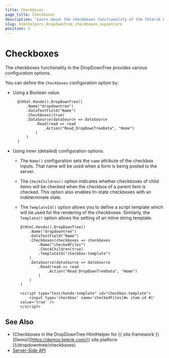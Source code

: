 ```yaml
---
title: Checkboxes
page_title: Checkboxes
description: "Learn about the checkboxes functionality of the Telerik UI DropDownTree HtmlHelper for {{ site.framework }}."
slug: htmlhelpers_dropdowntree_checkboxes_aspnetcore
position: 2
---
```


# Checkboxes

The checkboxes functionality in the DropDownTree provides various configuration options.

You can define the `Checkboxes` configuration option by:

* Using a Boolean value.

        @(Html.Kendo().DropDownTree()
            .Name("dropdowntree")
            .DataTextField("Name")
            .Checkboxes(true)
            .DataSource(dataSource => dataSource
                .Read(read => read
                    .Action("Read_DropDownTreeData", "Home")
                )
            )
        )

* Using inner (detailed) configuration options.
  * The `Name()` configuration sets the `name` attribute of the checkbox inputs. That name will be used when a form is being posted to the server.
  * The `CheckChildren()` option indicates whether checkboxes of child items will be checked when the checkbox of a parent item is checked. This option also enables tri-state checkboxes with an indeterminate state.
  * The `TemplateId()` option allows you to define a script template which will be used for the rendering of the checkboxes. Similarly, the `Template()` option allows the setting of an inline string template.

        @(Html.Kendo().DropDownTree()
            .Name("dropdowntree")
            .DataTextField("Name")
            .Checkboxes(checkboxes => checkboxes
                .Name("checkedFiles")
                .CheckChildren(true)
                .TemplateId("checkbox-template")
            )
            .DataSource(dataSource => dataSource
                .Read(read => read
                    .Action("Read_DropDownTreeData", "Home")
                )
            )
        )

        <script type="text/kendo-template" id="checkbox-template">
            <input type='checkbox' name='checkedFiles[#= item.id #]' value='true' />
        </script>

## See Also

* [Checkboxes in the DropDownTree HtmlHelper for {{ site.framework }} (Demo)](https://demos.telerik.com/{{ site.platform }}/dropdowntree/checkboxes)
* [Server-Side API](/api/dropdowntree)
